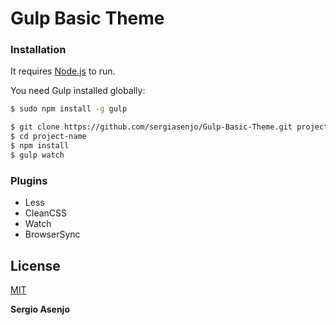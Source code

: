 # Gulp Basic Theme

### Installation

It requires [Node.js](https://nodejs.org/) to run.

You need Gulp installed globally:

```sh
$ sudo npm install -g gulp
```

```sh
$ git clone https://github.com/sergiasenjo/Gulp-Basic-Theme.git project-name
$ cd project-name
$ npm install
$ gulp watch
```

### Plugins

  - Less
  - CleanCSS
  - Watch
  - BrowserSync



License
----
[MIT](https://opensource.org/licenses/MIT)


**Sergio Asenjo**
